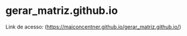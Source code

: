 # gerar_matriz.github.io
Link de acesso: (https://maiconcentner.github.io/gerar_matriz.github.io/)



